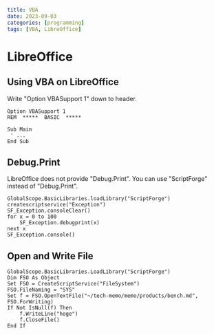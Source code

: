 ```yaml
title: VBA
date: 2023-09-03
categories: [programming]
tags: [VBA, LibreOffice]
```

# LibreOffice

## Using VBA on LibreOffice

Write "Option VBASupport 1" down to header.

```vbnet
Option VBASupport 1
REM  *****  BASIC  *****

Sub Main
 ' ...
End Sub
```

## Debug.Print

LibreOffice does not provide "Debug.Print".
You can use "ScriptForge" instead of "Debug.Print".


```vbnet
GlobalScope.BasicLibraries.loadLibrary("ScriptForge")
createscriptservice("Exception")
SF_Exception.consoleClear()
for x = 0 to 100
    SF_Exception.debugprint(x)
next x
SF_Exception.console()
```

## Open and Write File

```vbnet
GlobalScope.BasicLibraries.LoadLibrary("ScriptForge")
Dim FSO As Object
Set FSO = CreateScriptService("FileSystem")
FSO.FileNaming = "SYS"
Set f = FSO.OpenTextFile("~/tech-memo/memo/products/bench.md", FSO.ForWriting)
If Not IsNull(f) Then
    f.WriteLine("hoge")
    f.CloseFile()
End If
```
